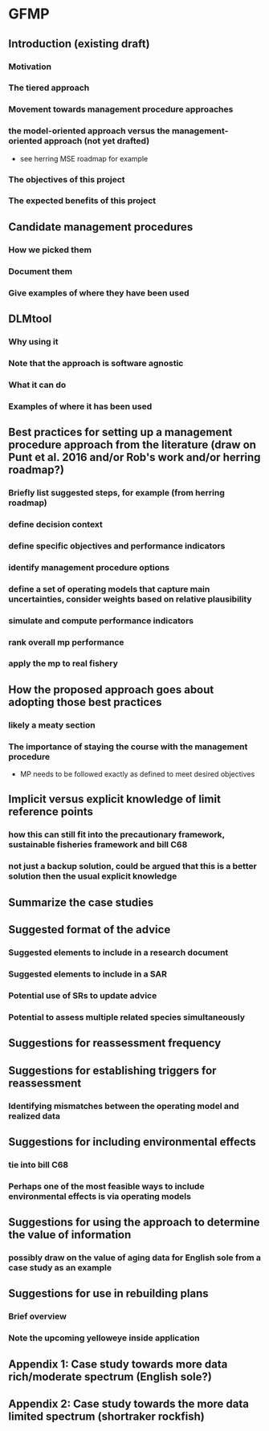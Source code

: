# **GFMP**


## Introduction (existing draft)

### Motivation

### The tiered approach

### Movement towards management procedure approaches

### the model-oriented approach versus the management-oriented approach (not yet drafted)

- see herring MSE roadmap for example

### The objectives of this project

### The expected benefits of this project

## Candidate management procedures

### How we picked them

### Document them

### Give examples of where they have been used

## DLMtool

### Why using it

### Note that the approach is software agnostic

### What it can do

### Examples of where it has been used

## Best practices for setting up a management procedure approach from the literature (draw on Punt et al. 2016 and/or Rob's work and/or herring roadmap?)

### Briefly list suggested steps, for example (from herring roadmap)

### define decision context

### define specific objectives and performance indicators

### identify management procedure options

### define a set of operating models that capture main uncertainties, consider weights based on relative plausibility

### simulate and compute performance indicators

### rank overall mp performance

### apply the mp to real fishery

## How the proposed approach goes about adopting those best practices

### likely a meaty section

### The importance of staying the course with the management procedure

- MP needs to be followed exactly as defined to meet desired objectives

## Implicit versus explicit knowledge of limit reference points

### how this can still fit into the precautionary framework, sustainable fisheries framework and bill C68

### not just a backup solution, could be argued that this is a better solution then the usual explicit knowledge

## Summarize the case studies

## Suggested format of the advice

### Suggested elements to include in a research document

### Suggested elements to include in a SAR

### Potential use of SRs to update advice

### Potential to assess multiple related species simultaneously

## Suggestions for reassessment frequency

## Suggestions for establishing triggers for reassessment

### Identifying mismatches between the operating model and realized data

## Suggestions for including environmental effects

### tie into bill C68

### Perhaps one of the most feasible ways to include environmental effects is via operating models

## Suggestions for using the approach to determine the value of information

### possibly draw on the value of aging data for English sole from a case study as an example

## Suggestions for use in rebuilding plans

### Brief overview

### Note the upcoming yelloweye inside application

## Appendix 1: Case study towards more data rich/moderate spectrum (English sole?)

## Appendix 2: Case study towards the more data limited spectrum (shortraker rockfish)
